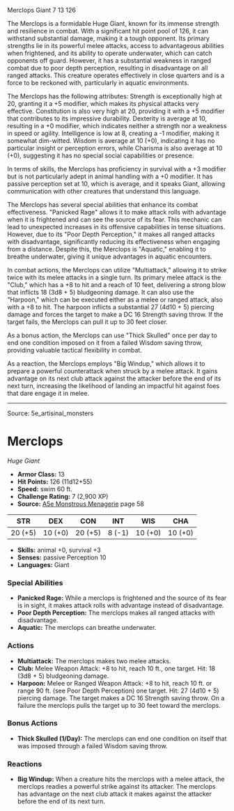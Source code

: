 <MonsterName/>Merclops</MonsterName>
<CreatureType/>Giant</CreatureType>
<CR/>7</CR>
<AC/>13</AC>
<HP/>126</HP>
<summary>The Merclops is a formidable Huge Giant, known for its immense strength and resilience in combat. With a significant hit point pool of 126, it can withstand substantial damage, making it a tough opponent. Its primary strengths lie in its powerful melee attacks, access to advantageous abilities when frightened, and its ability to operate underwater, which can catch opponents off guard. However, it has a substantial weakness in ranged combat due to poor depth perception, resulting in disadvantage on all ranged attacks. This creature operates effectively in close quarters and is a force to be reckoned with, particularly in aquatic environments.</summary>

<detail>

The Merclops has the following attributes: Strength is exceptionally high at 20, granting it a +5 modifier, which makes its physical attacks very effective. Constitution is also very high at 20, providing it with a +5 modifier that contributes to its impressive durability. Dexterity is average at 10, resulting in a +0 modifier, which indicates neither a strength nor a weakness in speed or agility. Intelligence is low at 8, creating a -1 modifier, making it somewhat dim-witted. Wisdom is average at 10 (+0), indicating it has no particular insight or perception errors, while Charisma is also average at 10 (+0), suggesting it has no special social capabilities or presence.

In terms of skills, the Merclops has proficiency in survival with a +3 modifier but is not particularly adept in animal handling with a +0 modifier. It has passive perception set at 10, which is average, and it speaks Giant, allowing communication with other creatures that understand this language.

The Merclops has several special abilities that enhance its combat effectiveness. "Panicked Rage" allows it to make attack rolls with advantage when it is frightened and can see the source of its fear. This mechanic can lead to unexpected increases in its offensive capabilities in tense situations. However, due to its "Poor Depth Perception," it makes all ranged attacks with disadvantage, significantly reducing its effectiveness when engaging from a distance. Despite this, the Merclops is "Aquatic," enabling it to breathe underwater, giving it unique advantages in aquatic encounters.

In combat actions, the Merclops can utilize "Multiattack," allowing it to strike twice with its melee attacks in a single turn. Its primary melee attack is the "Club," which has a +8 to hit and a reach of 10 feet, delivering a strong blow that inflicts 18 (3d8 + 5) bludgeoning damage. It can also use the "Harpoon," which can be executed either as a melee or ranged attack, also with a +8 to hit. The harpoon inflicts a substantial 27 (4d10 + 5) piercing damage and forces the target to make a DC 16 Strength saving throw. If the target fails, the Merclops can pull it up to 30 feet closer.

As a bonus action, the Merclops can use "Thick Skulled" once per day to end one condition imposed on it from a failed Wisdom saving throw, providing valuable tactical flexibility in combat.

As a reaction, the Merclops employs "Big Windup," which allows it to prepare a powerful counterattack when struck by a melee attack. It gains advantage on its next club attack against the attacker before the end of its next turn, increasing the likelihood of landing an impactful hit against foes that dare engage it in melee.</detail>



---

Source: 5e_artisinal_monsters

# Merclops

*Huge* *Giant*

- **Armor Class:** 13
- **Hit Points:** 126 (11d12+55)
- **Speed:** swim 60 ft.
- **Challenge Rating:** 7 (2,900 XP)
- **Source:** [A5e Monstrous Menagerie](https://enpublishingrpg.com/products/level-up-monstrous-menagerie-a5e) page 58

| STR | DEX | CON | INT | WIS | CHA |
| --- | --- | --- | --- | --- | --- |
| 20 (+5) | 10 (+0) | 20 (+5) | 8 (-1) | 10 (+0) | 10 (+0) |

- **Skills:** animal +0, survival +3
- **Senses:** passive Perception 10
- **Languages:** Giant

### Special Abilities

- **Panicked Rage:** While a merclops is frightened and the source of its fear is in sight, it makes attack rolls with advantage instead of disadvantage.
- **Poor Depth Perception:** The merclops makes all ranged attacks with disadvantage.
- **Aquatic:** The merclops can breathe underwater.

### Actions

- **Multiattack:** The merclops makes two melee attacks.
- **Club:** Melee Weapon Attack: +8 to hit, reach 10 ft., one target. Hit: 18 (3d8 + 5) bludgeoning damage.
- **Harpoon:** Melee or Ranged Weapon Attack: +8 to hit, reach 10 ft. or range 90 ft. (see Poor Depth Perception)  one target. Hit: 27 (4d10 + 5) piercing damage. The target makes a DC 16 Strength saving throw. On a failure  the merclops pulls the target up to 30 feet toward the merclops.

### Bonus Actions

- **Thick Skulled (1/Day):** The merclops can end one condition on itself that was imposed through a failed Wisdom saving throw.

### Reactions

- **Big Windup:** When a creature hits the merclops with a melee attack, the merclops readies a powerful strike against its attacker. The merclops has advantage on the next club attack it makes against the attacker before the end of its next turn.




